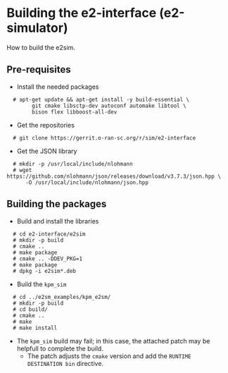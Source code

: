 # Building the e2-interface (e2-simulator)
How to build the e2sim.

## Pre-requisites
  - Install the needed packages
~~~
  # apt-get update && apt-get install -y build-essential \
        git cmake libsctp-dev autoconf automake libtool \
        bison flex libboost-all-dev
~~~
  - Get the repositories
~~~
  # git clone https://gerrit.o-ran-sc.org/r/sim/e2-interface
~~~
  - Get the JSON library
~~~
  # mkdir -p /usr/local/include/nlohmann
  # wget https://github.com/nlohmann/json/releases/download/v3.7.3/json.hpp \
      -O /usr/local/include/nlohmann/json.hpp
~~~

## Building the packages
  - Build and install the libraries
~~~
  # cd e2-interface/e2sim
  # mkdir -p build
  # cmake ..
  # make package
  # cmake .. -DDEV_PKG=1
  # make package
  # dpkg -i e2sim*.deb
~~~
  - Build the `kpm_sim`
~~~
  # cd ../e2sm_examples/kpm_e2sm/
  # mkdir -p build
  # cd build/
  # cmake ..
  # make
  # make install
~~~
  - The `kpm_sim` build may fail; in this case, the attached patch may be helpfull to complete the build.
    - The patch adjusts the `cmake` version and add the `RUNTIME DESTINATION bin` directive.
